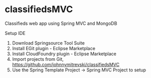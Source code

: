 classifiedsMVC
==============

Classifieds web app using Spring MVC and MongoDB

Setup IDE

1) Download Springsource Tool Suite<br>
2) Install EGit plugin - Eclipse Marketplace<br>
3) Install CloudFoundry plugin - Eclipse Marketplace<br>
4) Import projects from Git, https://github.com/johnnymitrevski/classifiedsMVC<br>
5) Use the Spring Template Project -> Spring MVC Project to setup<br>
